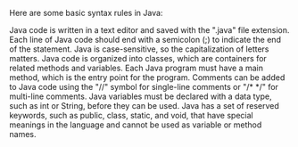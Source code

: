 Here are some basic syntax rules in Java:

Java code is written in a text editor and saved with the ".java" file extension.
Each line of Java code should end with a semicolon (;) to indicate the end of the statement.
Java is case-sensitive, so the capitalization of letters matters.
Java code is organized into classes, which are containers for related methods and variables.
Each Java program must have a main method, which is the entry point for the program.
Comments can be added to Java code using the "//" symbol for single-line comments or "/\* \*/" for multi-line comments.
Java variables must be declared with a data type, such as int or String, before they can be used.
Java has a set of reserved keywords, such as public, class, static, and void, that have special meanings in the language and cannot be used as variable or method names.
